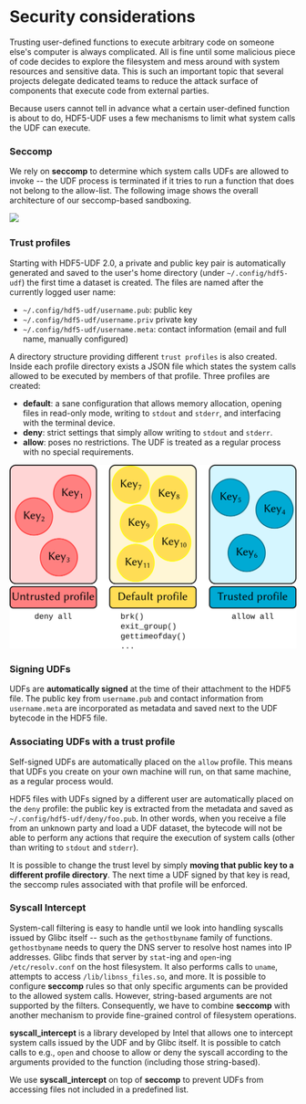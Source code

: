 # Security considerations

Trusting user-defined functions to execute arbitrary code on someone else's
computer is always complicated. All is fine until some malicious piece of code
decides to explore the filesystem and mess around with system resources and
sensitive data. This is such an important topic that several projects delegate
dedicated teams to reduce the attack surface of components that execute code
from external parties.

Because users cannot tell in advance what a certain user-defined function is
about to do, HDF5-UDF uses a few mechanisms to limit what system calls the
UDF can execute.

### Seccomp

We rely on **seccomp** to determine which system calls UDFs are allowed to
invoke -- the UDF process is terminated if it tries to run a function that
does not belong to the allow-list. The following image shows the overall
architecture of our seccomp-based sandboxing.

![](images/hdf5-udf-seccomp.png)

### Trust profiles

Starting with HDF5-UDF 2.0, a private and public key pair is automatically generated
and saved to the user's home directory (under `~/.config/hdf5-udf`) the first time
a dataset is created. The files are named after the currently logged user name:

- `~/.config/hdf5-udf/username.pub`: public key
- `~/.config/hdf5-udf/username.priv` private key
- `~/.config/hdf5-udf/username.meta`: contact information (email and full name,
  manually configured)

A directory structure providing different `trust profiles` is also created. Inside
each profile directory exists a JSON file which states the system calls allowed to
be executed by members of that profile. Three profiles are created:

- **default**: a sane configuration that allows memory allocation, opening files in
  read-only mode, writing to `stdout` and `stderr`, and interfacing with the
  terminal device.
- **deny**: strict settings that simply allow writing to `stdout` and `stderr`.
- **allow**: poses no restrictions. The UDF is treated as a regular process with
  no special requirements.

![](images/profiles.png)

### Signing UDFs

UDFs are **automatically signed** at the time of their attachment to the HDF5 file.
The public key from `username.pub` and contact information from `username.meta`
are incorporated as metadata and saved next to the UDF bytecode in the HDF5 file.

### Associating UDFs with a trust profile

Self-signed UDFs are automatically placed on the `allow` profile. This means that
UDFs you create on your own machine will run, on that same machine, as a regular
process would.

HDF5 files with UDFs signed by a different user are automatically placed on the
`deny` profile: the public key is extracted from the metadata and saved as
`~/.config/hdf5-udf/deny/foo.pub`. In other words, when you receive a file from
an unknown party and load a UDF dataset, the bytecode will not be able to perform
any actions that require the execution of system calls (other than writing to
`stdout` and `stderr`).

It is possible to change the trust level by simply **moving that public key to a
different profile directory**. The next time a UDF signed by that key is read,
the seccomp rules associated with that profile will be enforced.

### Syscall Intercept

System-call filtering is easy to handle until we look into handling syscalls
issued by Glibc itself -- such as the `gethostbyname` family of functions.
`gethostbyname` needs to query the DNS server to resolve host names into IP
addresses. Glibc finds that server by `stat`-ing and `open`-ing `/etc/resolv.conf`
on the host filesystem. It also performs calls to `uname`, attempts to access
`/lib/libnss_files.so`, and more. It is possible to configure **seccomp** rules
so that only specific arguments can be provided to the allowed system calls.
However, string-based arguments are not supported by the filters. Consequently,
we have to combine **seccomp** with another mechanism to provide fine-grained
control of filesystem operations.

**syscall_intercept** is a library developed by Intel that allows one to intercept
system calls issued by the UDF and by Glibc itself. It is possible to catch calls
to e.g., `open` and choose to allow or deny the syscall according to the arguments
provided to the function (including those string-based).

We use **syscall_intercept** on top of **seccomp** to prevent UDFs from accessing 
files not included in a predefined list.

